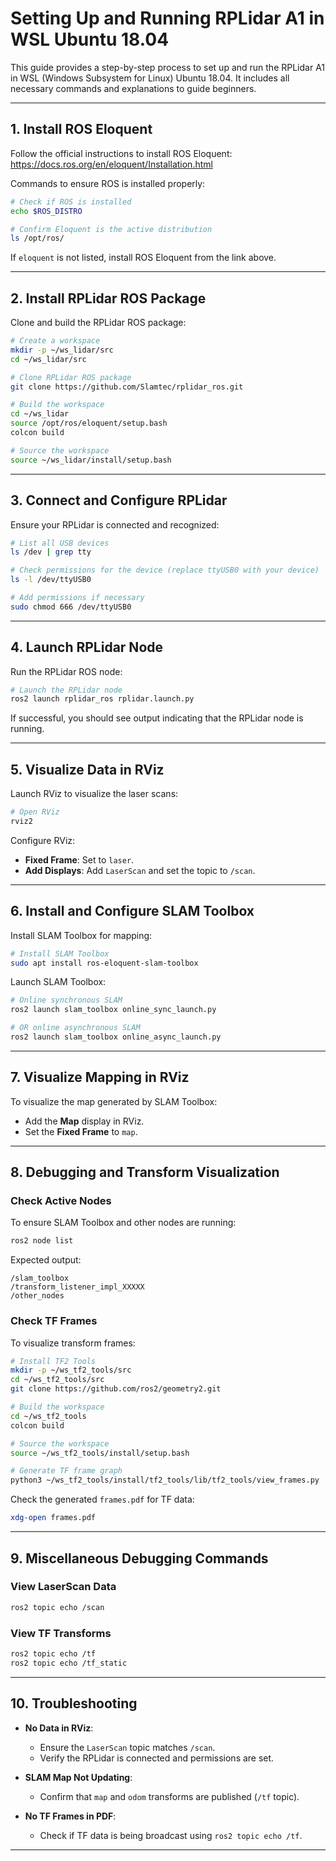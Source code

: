 # **Setting Up and Running RPLidar A1 in WSL Ubuntu 18.04**

This guide provides a step-by-step process to set up and run the RPLidar A1 in WSL (Windows Subsystem for Linux) Ubuntu 18.04. It includes all necessary commands and explanations to guide beginners.

---

## **1. Install ROS Eloquent**

Follow the official instructions to install ROS Eloquent:  
https://docs.ros.org/en/eloquent/Installation.html  

Commands to ensure ROS is installed properly:
```bash
# Check if ROS is installed
echo $ROS_DISTRO

# Confirm Eloquent is the active distribution
ls /opt/ros/
```

If `eloquent` is not listed, install ROS Eloquent from the link above.

---

## **2. Install RPLidar ROS Package**

Clone and build the RPLidar ROS package:
```bash
# Create a workspace
mkdir -p ~/ws_lidar/src
cd ~/ws_lidar/src

# Clone RPLidar ROS package
git clone https://github.com/Slamtec/rplidar_ros.git

# Build the workspace
cd ~/ws_lidar
source /opt/ros/eloquent/setup.bash
colcon build

# Source the workspace
source ~/ws_lidar/install/setup.bash
```

---

## **3. Connect and Configure RPLidar**

Ensure your RPLidar is connected and recognized:
```bash
# List all USB devices
ls /dev | grep tty

# Check permissions for the device (replace ttyUSB0 with your device)
ls -l /dev/ttyUSB0

# Add permissions if necessary
sudo chmod 666 /dev/ttyUSB0
```

---

## **4. Launch RPLidar Node**

Run the RPLidar ROS node:
```bash
# Launch the RPLidar node
ros2 launch rplidar_ros rplidar.launch.py
```

If successful, you should see output indicating that the RPLidar node is running.

---

## **5. Visualize Data in RViz**

Launch RViz to visualize the laser scans:
```bash
# Open RViz
rviz2
```

Configure RViz:
- **Fixed Frame**: Set to `laser`.
- **Add Displays**: Add `LaserScan` and set the topic to `/scan`.

---

## **6. Install and Configure SLAM Toolbox**

Install SLAM Toolbox for mapping:
```bash
# Install SLAM Toolbox
sudo apt install ros-eloquent-slam-toolbox
```

Launch SLAM Toolbox:
```bash
# Online synchronous SLAM
ros2 launch slam_toolbox online_sync_launch.py

# OR online asynchronous SLAM
ros2 launch slam_toolbox online_async_launch.py
```

---

## **7. Visualize Mapping in RViz**

To visualize the map generated by SLAM Toolbox:
- Add the **Map** display in RViz.
- Set the **Fixed Frame** to `map`.

---

## **8. Debugging and Transform Visualization**

### **Check Active Nodes**
To ensure SLAM Toolbox and other nodes are running:
```bash
ros2 node list
```

Expected output:
```
/slam_toolbox
/transform_listener_impl_XXXXX
/other_nodes
```

### **Check TF Frames**
To visualize transform frames:
```bash
# Install TF2 Tools
mkdir -p ~/ws_tf2_tools/src
cd ~/ws_tf2_tools/src
git clone https://github.com/ros2/geometry2.git

# Build the workspace
cd ~/ws_tf2_tools
colcon build

# Source the workspace
source ~/ws_tf2_tools/install/setup.bash

# Generate TF frame graph
python3 ~/ws_tf2_tools/install/tf2_tools/lib/tf2_tools/view_frames.py
```

Check the generated `frames.pdf` for TF data:
```bash
xdg-open frames.pdf
```

---

## **9. Miscellaneous Debugging Commands**

### **View LaserScan Data**
```bash
ros2 topic echo /scan
```

### **View TF Transforms**
```bash
ros2 topic echo /tf
ros2 topic echo /tf_static
```

---

## **10. Troubleshooting**

- **No Data in RViz**:
  - Ensure the `LaserScan` topic matches `/scan`.
  - Verify the RPLidar is connected and permissions are set.

- **SLAM Map Not Updating**:
  - Confirm that `map` and `odom` transforms are published (`/tf` topic).

- **No TF Frames in PDF**:
  - Check if TF data is being broadcast using `ros2 topic echo /tf`.

---
